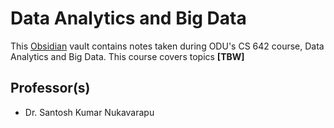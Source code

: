# Data Analytics and Big Data
This [Obsidian](https://obsidian.md/) vault contains notes taken during ODU's CS 642 course,
Data Analytics and Big Data. This course covers topics **[TBW]**

## Professor(s)
* Dr. Santosh Kumar Nukavarapu
